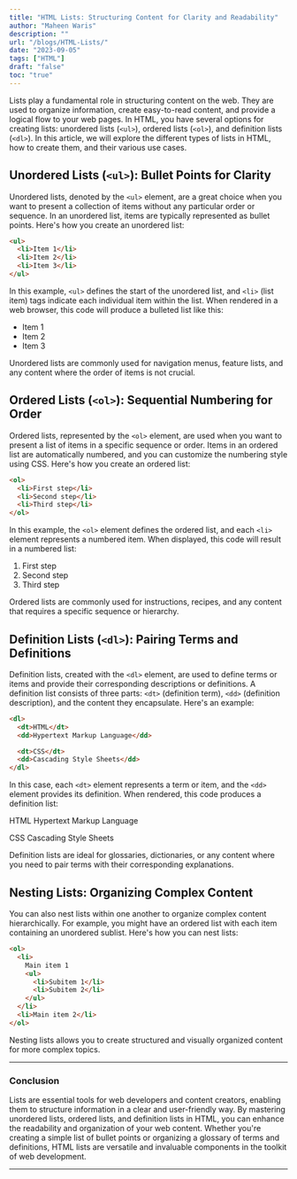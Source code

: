 ```yaml
---
title: "HTML Lists: Structuring Content for Clarity and Readability"
author: "Maheen Waris"
description: ""
url: "/blogs/HTML-Lists/"
date: "2023-09-05"
tags: ["HTML"]
draft: "false"
toc: "true"
---
```


Lists play a fundamental role in structuring content on the web. They are used to organize information, create easy-to-read content, and provide a logical flow to your web pages. In HTML, you have several options for creating lists: unordered lists (`<ul>`), ordered lists (`<ol>`), and definition lists (`<dl>`). In this article, we will explore the different types of lists in HTML, how to create them, and their various use cases.

## Unordered Lists (`<ul>`): Bullet Points for Clarity

Unordered lists, denoted by the `<ul>` element, are a great choice when you want to present a collection of items without any particular order or sequence. In an unordered list, items are typically represented as bullet points. Here's how you create an unordered list:

```html
<ul>
  <li>Item 1</li>
  <li>Item 2</li>
  <li>Item 3</li>
</ul>
```

In this example, `<ul>` defines the start of the unordered list, and `<li>` (list item) tags indicate each individual item within the list. When rendered in a web browser, this code will produce a bulleted list like this:

- Item 1
- Item 2
- Item 3

Unordered lists are commonly used for navigation menus, feature lists, and any content where the order of items is not crucial.

## Ordered Lists (`<ol>`): Sequential Numbering for Order

Ordered lists, represented by the `<ol>` element, are used when you want to present a list of items in a specific sequence or order. Items in an ordered list are automatically numbered, and you can customize the numbering style using CSS. Here's how you create an ordered list:

```html
<ol>
  <li>First step</li>
  <li>Second step</li>
  <li>Third step</li>
</ol>
```

In this example, the `<ol>` element defines the ordered list, and each `<li>` element represents a numbered item. When displayed, this code will result in a numbered list:

1. First step
2. Second step
3. Third step

Ordered lists are commonly used for instructions, recipes, and any content that requires a specific sequence or hierarchy.

## Definition Lists (`<dl>`): Pairing Terms and Definitions

Definition lists, created with the `<dl>` element, are used to define terms or items and provide their corresponding descriptions or definitions. A definition list consists of three parts: `<dt>` (definition term), `<dd>` (definition description), and the content they encapsulate. Here's an example:

```html
<dl>
  <dt>HTML</dt>
  <dd>Hypertext Markup Language</dd>

  <dt>CSS</dt>
  <dd>Cascading Style Sheets</dd>
</dl>
```

In this case, each `<dt>` element represents a term or item, and the `<dd>` element provides its definition. When rendered, this code produces a definition list:

HTML
Hypertext Markup Language

CSS
Cascading Style Sheets

Definition lists are ideal for glossaries, dictionaries, or any content where you need to pair terms with their corresponding explanations.

## Nesting Lists: Organizing Complex Content

You can also nest lists within one another to organize complex content hierarchically. For example, you might have an ordered list with each item containing an unordered sublist. Here's how you can nest lists:

```html
<ol>
  <li>
    Main item 1
    <ul>
      <li>Subitem 1</li>
      <li>Subitem 2</li>
    </ul>
  </li>
  <li>Main item 2</li>
</ol>
```

Nesting lists allows you to create structured and visually organized content for more complex topics.

<hr>

### Conclusion

Lists are essential tools for web developers and content creators, enabling them to structure information in a clear and user-friendly way. By mastering unordered lists, ordered lists, and definition lists in HTML, you can enhance the readability and organization of your web content. Whether you're creating a simple list of bullet points or organizing a glossary of terms and definitions, HTML lists are versatile and invaluable components in the toolkit of web development.

<script src="https://utteranc.es/client.js"
        repo="maheenwaris/Website"
        issue-term="pathname"
        theme="github-dark"
        crossorigin="anonymous"
        async>
</script>

---
